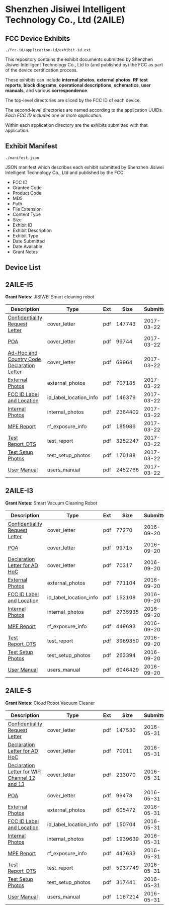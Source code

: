 # Shenzhen Jisiwei Intelligent Technology Co., Ltd (2AILE)
## FCC Device Exhibits

```
./fcc-id/application-id/exhibit-id.ext
```

This repository contains the exhibit documents submitted by Shenzhen Jisiwei Intelligent Technology Co., Ltd to (and published by) the FCC as part of the device certification process.

These exhibits can include **internal photos**, **external photos**, **RF test reports**, **block diagrams**, **operational descriptions**, **schematics**, **user manuals**, and various **correspondence**.

The top-level directories are sliced by the FCC ID of each device.

The second-level directories are named according to the application UUIDs. *Each FCC ID includes one or more application.*

Within each application directory are the exhibits submitted with that application. 

## Exhibit Manifest

```
./manifest.json
```

JSON manifest which describes each exhibit submitted by Shenzhen Jisiwei Intelligent Technology Co., Ltd and published by the FCC.

- FCC ID
- Grantee Code
- Product Code
- MD5
- Path
- File Extension
- Content Type
- Size
- Exhibit ID
- Exhibit Description
- Exhibit Type
- Date Submitted
- Date Available
- Grant Notes

## Device List
## 2AILE-I5
**Grant Notes:** JISIWEI Smart cleaning robot

| Description | Type | Ext | Size | Submitted | Available |
| ----------- | ---- | --- | ---- | --------- | --------- |
| [Confidentiality Request Letter](2AILE-I5/2e0ef9fef516db931f9008b7fe21b1f9/3326933.pdf) | cover_letter | pdf | 147743 | 2017-03-22 | 2017-03-22 |
| [POA](2AILE-I5/2e0ef9fef516db931f9008b7fe21b1f9/3326934.pdf) | cover_letter | pdf | 99744 | 2017-03-22 | 2017-03-22 |
| [Ad-Hoc and Country Code Declaration Letter](2AILE-I5/2e0ef9fef516db931f9008b7fe21b1f9/3326938.pdf) | cover_letter | pdf | 69964 | 2017-03-22 | 2017-03-22 |
| [External Photos](2AILE-I5/2e0ef9fef516db931f9008b7fe21b1f9/3326940.pdf) | external_photos | pdf | 707185 | 2017-03-22 | 2017-03-22 |
| [FCC ID Label and Location](2AILE-I5/2e0ef9fef516db931f9008b7fe21b1f9/3326943.pdf) | id_label_location_info | pdf | 146379 | 2017-03-22 | 2017-03-22 |
| [Internal Photos](2AILE-I5/2e0ef9fef516db931f9008b7fe21b1f9/3326942.pdf) | internal_photos | pdf | 2364402 | 2017-03-22 | 2017-03-22 |
| [MPE Report](2AILE-I5/2e0ef9fef516db931f9008b7fe21b1f9/3326948.pdf) | rf_exposure_info | pdf | 185986 | 2017-03-22 | 2017-03-22 |
| [Test Report_DTS](2AILE-I5/2e0ef9fef516db931f9008b7fe21b1f9/3326945.pdf) | test_report | pdf | 3252247 | 2017-03-22 | 2017-03-22 |
| [Test Setup Photos](2AILE-I5/2e0ef9fef516db931f9008b7fe21b1f9/3326947.pdf) | test_setup_photos | pdf | 170188 | 2017-03-22 | 2017-03-22 |
| [User Manual](2AILE-I5/2e0ef9fef516db931f9008b7fe21b1f9/3326949.pdf) | users_manual | pdf | 2452766 | 2017-03-22 | 2017-03-22 |
## 2AILE-I3
**Grant Notes:** Smart Vacuum Cleaning Robot

| Description | Type | Ext | Size | Submitted | Available |
| ----------- | ---- | --- | ---- | --------- | --------- |
| [Confidentiality Request Letter](2AILE-I3/eb42085c37914e59f8086841ed882491/3139535.pdf) | cover_letter | pdf | 77270 | 2016-09-20 | 2016-09-20 |
| [POA](2AILE-I3/eb42085c37914e59f8086841ed882491/3139536.pdf) | cover_letter | pdf | 99715 | 2016-09-20 | 2016-09-20 |
| [Declaration Letter for AD HoC](2AILE-I3/eb42085c37914e59f8086841ed882491/3139537.pdf) | cover_letter | pdf | 70317 | 2016-09-20 | 2016-09-20 |
| [External Photos](2AILE-I3/eb42085c37914e59f8086841ed882491/3139539.pdf) | external_photos | pdf | 771104 | 2016-09-20 | 2016-09-20 |
| [FCC ID Label and Location](2AILE-I3/eb42085c37914e59f8086841ed882491/3139540.pdf) | id_label_location_info | pdf | 152108 | 2016-09-20 | 2016-09-20 |
| [Internal Photos](2AILE-I3/eb42085c37914e59f8086841ed882491/3139538.pdf) | internal_photos | pdf | 2735935 | 2016-09-20 | 2016-09-20 |
| [MPE Report](2AILE-I3/eb42085c37914e59f8086841ed882491/3139543.pdf) | rf_exposure_info | pdf | 449693 | 2016-09-20 | 2016-09-20 |
| [Test Report_DTS](2AILE-I3/eb42085c37914e59f8086841ed882491/3139542.pdf) | test_report | pdf | 3969350 | 2016-09-20 | 2016-09-20 |
| [Test Setup Photos](2AILE-I3/eb42085c37914e59f8086841ed882491/3139541.pdf) | test_setup_photos | pdf | 263394 | 2016-09-20 | 2016-09-20 |
| [User Manual](2AILE-I3/eb42085c37914e59f8086841ed882491/3139544.pdf) | users_manual | pdf | 6046429 | 2016-09-20 | 2016-09-20 |
## 2AILE-S
**Grant Notes:** Cloud Robot Vacuum Cleaner

| Description | Type | Ext | Size | Submitted | Available |
| ----------- | ---- | --- | ---- | --------- | --------- |
| [Confidentiality Request Letter](2AILE-S/605f800ff3ae30f231c5d717bf16cd56/3012184.pdf) | cover_letter | pdf | 147530 | 2016-05-31 | 2016-05-31 |
| [Declaration Letter for AD HoC](2AILE-S/605f800ff3ae30f231c5d717bf16cd56/3012186.pdf) | cover_letter | pdf | 70011 | 2016-05-31 | 2016-05-31 |
| [Declaration Letter for WIFI Channel 12 and 13](2AILE-S/605f800ff3ae30f231c5d717bf16cd56/3012187.pdf) | cover_letter | pdf | 233070 | 2016-05-31 | 2016-05-31 |
| [POA](2AILE-S/605f800ff3ae30f231c5d717bf16cd56/3012185.pdf) | cover_letter | pdf | 99478 | 2016-05-31 | 2016-05-31 |
| [External Photos](2AILE-S/605f800ff3ae30f231c5d717bf16cd56/3012188.pdf) | external_photos | pdf | 605472 | 2016-05-31 | 2016-05-31 |
| [FCC ID Label and Location](2AILE-S/605f800ff3ae30f231c5d717bf16cd56/3012190.pdf) | id_label_location_info | pdf | 150704 | 2016-05-31 | 2016-05-31 |
| [Internal Photos](2AILE-S/605f800ff3ae30f231c5d717bf16cd56/3012189.pdf) | internal_photos | pdf | 1939639 | 2016-05-31 | 2016-05-31 |
| [MPE Report](2AILE-S/605f800ff3ae30f231c5d717bf16cd56/3012193.pdf) | rf_exposure_info | pdf | 447633 | 2016-05-31 | 2016-05-31 |
| [Test Report_DTS](2AILE-S/605f800ff3ae30f231c5d717bf16cd56/3012191.pdf) | test_report | pdf | 5937749 | 2016-05-31 | 2016-05-31 |
| [Test Setup Photos](2AILE-S/605f800ff3ae30f231c5d717bf16cd56/3012192.pdf) | test_setup_photos | pdf | 317441 | 2016-05-31 | 2016-05-31 |
| [User Manual](2AILE-S/605f800ff3ae30f231c5d717bf16cd56/3012194.pdf) | users_manual | pdf | 1167214 | 2016-05-31 | 2016-05-31 |
